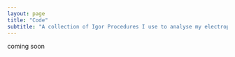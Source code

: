 ```yaml
---
layout: page
title: "Code"
subtitle: "A collection of Igor Procedures I use to analyse my electrophysiology and Ca<sup>2+</sup> imaging data"
---
```

coming soon
